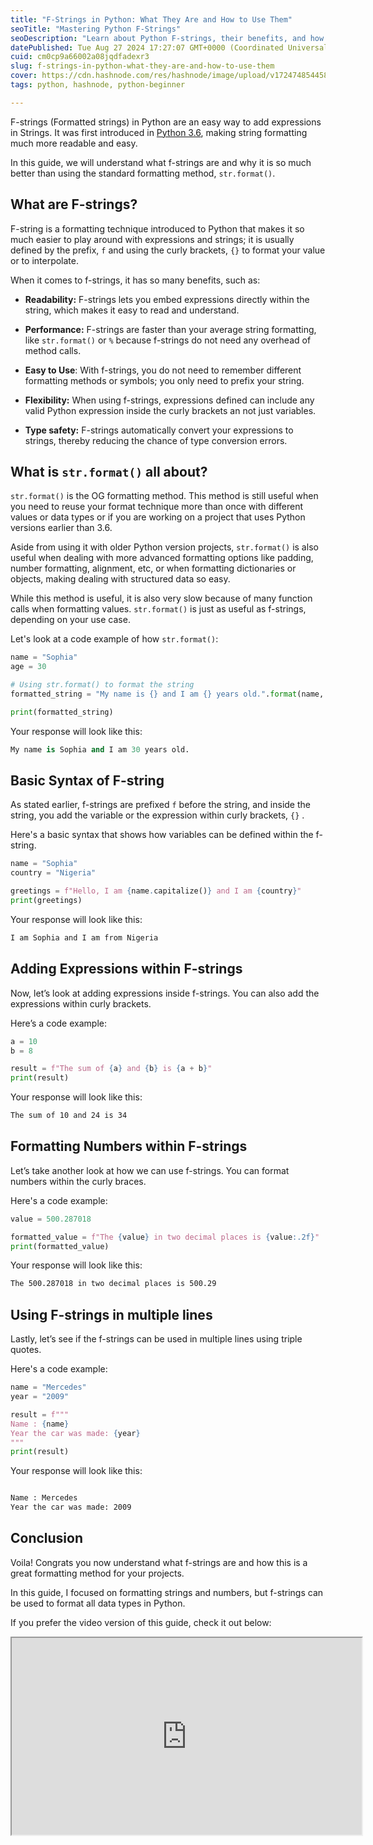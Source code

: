 ```yaml
---
title: "F-Strings in Python: What They Are and How to Use Them"
seoTitle: "Mastering Python F-Strings"
seoDescription: "Learn about Python F-strings, their benefits, and how to use them for efficient and readable string formatting"
datePublished: Tue Aug 27 2024 17:27:07 GMT+0000 (Coordinated Universal Time)
cuid: cm0cp9a66002a08jqdfadexr3
slug: f-strings-in-python-what-they-are-and-how-to-use-them
cover: https://cdn.hashnode.com/res/hashnode/image/upload/v1724748544588/a3c3f16e-9458-4da8-bda1-18cae7765dd6.png
tags: python, hashnode, python-beginner

---
```


F-strings (Formatted strings) in Python are an easy way to add expressions in Strings. It was first introduced in [Python 3.6](https://docs.python.org/3/whatsnew/3.6.html), making string formatting much more readable and easy.

In this guide, we will understand what f-strings are and why it is so much better than using the standard formatting method, `str.format()`.

## What are F-strings?

F-string is a formatting technique introduced to Python that makes it so much easier to play around with expressions and strings; it is usually defined by the prefix, `f` and using the curly brackets, `{}` to format your value or to interpolate.

When it comes to f-strings, it has so many benefits, such as:

* **Readability:** F-strings lets you embed expressions directly within the string, which makes it easy to read and understand.
    
* **Performance:** F-strings are faster than your average string formatting, like `str.format()` or `%` because f-strings do not need any overhead of method calls.
    
* **Easy to Use**: With f-strings, you do not need to remember different formatting methods or symbols; you only need to prefix your string.
    
* **Flexibility:** When using f-strings, expressions defined can include any valid Python expression inside the curly brackets an not just variables.
    
* **Type safety:** F-strings automatically convert your expressions to strings, thereby reducing the chance of type conversion errors.
    

## What is `str.format()` all about?

`str.format()` is the OG formatting method. This method is still useful when you need to reuse your format technique more than once with different values or data types or if you are working on a project that uses Python versions earlier than 3.6.

Aside from using it with older Python version projects, `str.format()` is also useful when dealing with more advanced formatting options like padding, number formatting, alignment, etc, or when formatting dictionaries or objects, making dealing with structured data so easy.

While this method is useful, it is also very slow because of many function calls when formatting values. `str.format()` is just as useful as f-strings, depending on your use case.

Let's look at a code example of how `str.format()`:

```python
name = "Sophia"
age = 30

# Using str.format() to format the string
formatted_string = "My name is {} and I am {} years old.".format(name, age)

print(formatted_string)
```

Your response will look like this:

```python
My name is Sophia and I am 30 years old.
```

## Basic Syntax of F-string

As stated earlier, f-strings are prefixed `f` before the string, and inside the string, you add the variable or the expression within curly brackets, `{}` .

Here's a basic syntax that shows how variables can be defined within the f-string.

```python
name = "Sophia"
country = "Nigeria"

greetings = f"Hello, I am {name.capitalize()} and I am {country}"
print(greetings)
```

Your response will look like this:

```bash
I am Sophia and I am from Nigeria
```

## Adding Expressions within F-strings

Now, let’s look at adding expressions inside f-strings. You can also add the expressions within curly brackets.

Here’s a code example:

```python
a = 10
b = 8

result = f"The sum of {a} and {b} is {a + b}"
print(result)
```

Your response will look like this:

```bash
The sum of 10 and 24 is 34
```

## Formatting Numbers within F-strings

Let’s take another look at how we can use f-strings. You can format numbers within the curly braces.

Here's a code example:

```python
value = 500.287018 

formatted_value = f"The {value} in two decimal places is {value:.2f}"
print(formatted_value)
```

Your response will look like this:

```bash
The 500.287018 in two decimal places is 500.29
```

## Using F-strings in multiple lines

Lastly, let’s see if the f-strings can be used in multiple lines using triple quotes.

Here's a code example:

```python
name = "Mercedes"
year = "2009"

result = f"""
Name : {name}
Year the car was made: {year}
"""
print(result)
```

Your response will look like this:

```bash

Name : Mercedes
Year the car was made: 2009
```

## Conclusion

Voila! Congrats you now understand what f-strings are and how this is a great formatting method for your projects.

In this guide, I focused on formatting strings and numbers, but f-strings can be used to format all data types in Python.

If you prefer the video version of this guide, check it out below:

<iframe width="560" height="315" src="https://www.youtube.com/embed/k6ZEKNHQIuo"></iframe>